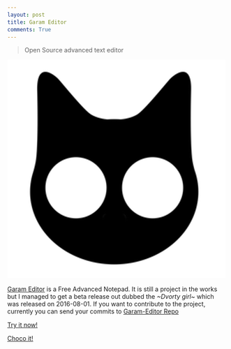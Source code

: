 ```yaml
---
layout: post
title: Garam Editor
comments: True
---
```



> Open Source advanced text editor


![image](https://raw.githubusercontent.com/Gochojr/blogsite/gh-pages/images/500x500.png)


[Garam Editor](https://garameditor.codeplex.com/) is a Free Advanced Notepad. It is still a project in the works but I managed to get a beta release out dubbed the _~Dvorty girl~_ which was released on 2016-08-01. If you want to contribute to the project, currently you can send your commits to [Garam-Editor Repo](https://github.com/Gochojr/Garam-Editor)

[Try it now!](http://bit.ly/1O7QxvX)

[Choco it!](https://chocolatey.org/packages/Garam-Editor/1.0.0.3)



